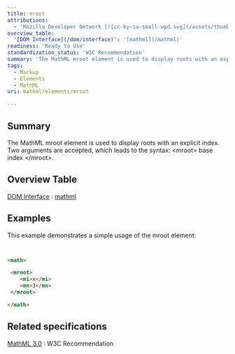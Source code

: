```yaml
---
title: mroot
attributions:
  - 'Mozilla Developer Network [![cc-by-sa-small-wpd.svg](/assets/thumb/8/8c/cc-by-sa-small-wpd.svg/120px-cc-by-sa-small-wpd.svg.png)](http://creativecommons.org/licenses/by-sa/3.0/us/): [Article](https://developer.mozilla.org/en-US/docs/MathML/Element/mroot)'
overview_table:
  '[DOM Interface](/dom/interface)': '[mathml](/mathml)'
readiness: 'Ready to Use'
standardization_status: 'W3C Recommendation'
summary: 'The MathML mroot element is used to display roots with an explicit index. Two arguments are accepted, which leads to the syntax: &lt;mroot&gt; base index &lt;/mroot&gt;.'
tags:
  - Markup
  - Elements
  - MathML
uri: mathml/elements/mroot

---
```

## <span>Summary</span>

The MathML mroot element is used to display roots with an explicit index. Two arguments are accepted, which leads to the syntax: &lt;mroot&gt; base index &lt;/mroot&gt;.

## <span>Overview Table</span>

[DOM Interface](/dom/interface)
:   [mathml](/mathml)

## <span>Examples</span>

This example demonstrates a simple usage of the mroot element:

``` html


<math>

 <mroot>
    <mi>x</mi>
    <mn>3</mn>
 </mroot>

</math>
```

</pre>

## <span>Related specifications</span>

[MathML 3.0](http://www.w3.org/TR/MathML3/chapter3.html#presm.mroot)
:   W3C Recommendation
